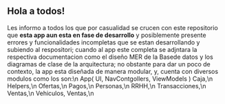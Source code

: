 ## Hola a todos!
Les informo a todos los que por casualidad se crucen con este repositorio que **esta app aun esta en fase de desarrollo** y posiblemente presente errores y funcionalidades incompletas
que se estan desarrollando y subiendo al respositori; cuando al app este completa se adjntara la respectiva documentacion como el diseño MER de la Basede datos y los diagramas de clase de la arquitectura; no obstante para dar un poco de contexto, la app esta diseñada de manera modular, y, cuenta con diversos modulos como los son:\n
App( UI, NavContgollers, ViewModels )
Caja,\n
Helpers,\n
Ofertas,\n
Pagos,\n
Personas,\n
RRHH,\n
Transacciones,\n
Ventas,\n
Vehiculos,
Ventas,\n
